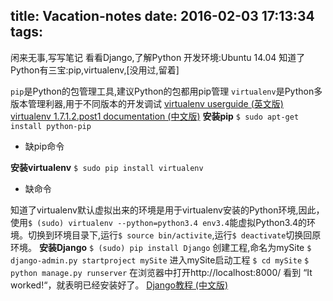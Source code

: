 title: Vacation-notes
date: 2016-02-03 17:13:34
tags:
---
闲来无事,写写笔记
看看Django,了解Python
开发环境:Ubuntu 14.04
知道了Python有三宝:pip,virtualenv,[没用过,留着]
<!--more-->
`pip`是Python的包管理工具,建议Python的包都用pip管理
`virtualenv`是Python多版本管理利器,用于不同版本的开发调试
[virtualenv userguide (英文版)](https://virtualenv.pypa.io/en/latest/userguide.html)
[virtualenv 1.7.1.2.post1 documentation (中文版)](http://virtualenv-chinese-docs.readthedocs.org/en/latest/#id29)
**安装pip** `$ sudo apt-get install python-pip`
- 缺pip命令

**安装virtualenv** `$ sudo pip install virtualenv`
- 缺命令

知道了virtualenv默认虚拟出来的环境是用于virtualenv安装的Python环境,因此，使用`$ (sudo) virtualenv --python=python3.4 env3.4`能虚拟Python3.4的环境。切换到环境目录下,运行`$ source bin/activite`,运行`$ deactivate`切换回原环境。
**安装Django** `$ (sudo) pip install Django`
创建工程,命名为mySite
`$ django-admin.py startproject mySite`
进入mySite启动工程
`$ cd mySite`
`$ python manage.py runserver`
在浏览器中打开http://localhost:8000/ 看到 “It worked!“，就表明已经安装好了。
[Django教程 (中文版)](http://www.ziqiangxuetang.com/django/django-install.html)